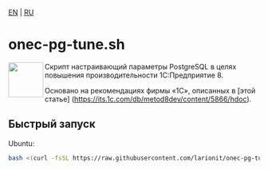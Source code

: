 [EN] | [RU]

[EN]: https://github.com/larionit/onec-pg-tune/blob/main/README.md
[RU]: https://github.com/larionit/onec-pg-tune/blob/main/ru/README.md

# onec-pg-tune.sh

<img align="left" width="70" height="70" src="https://github.com/user-attachments/assets/9acf0dec-da31-4095-81d6-0286ee9bddc8">

Скрипт настраивающий параметры PostgreSQL в целях повышения производительности 1С:Предприятие 8.

Основано на рекомендациях фирмы «1С», описанных в [этой статье] (https://its.1c.com/db/metod8dev/content/5866/hdoc).

## Быстрый запуск

Ubuntu:

``` bash
bash <(curl -fsSL https://raw.githubusercontent.com/larionit/onec-pg-tune/main/ru/setup.sh)
```
